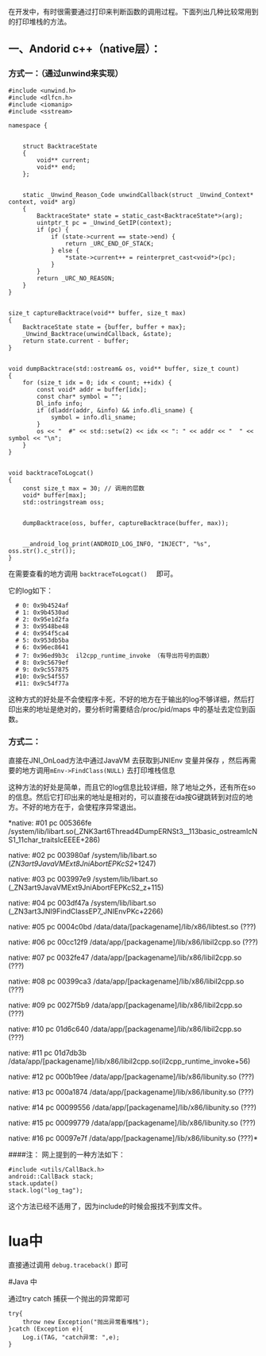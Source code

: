 在开发中，有时很需要通过打印来判断函数的调用过程。下面列出几种比较常用到的打印堆栈的方法。

## 一、Andorid c++（native层）：



### 方式一：（通过unwind来实现）



	#include <unwind.h>
	#include <dlfcn.h>
	#include <iomanip>
	#include <sstream>
	
	namespace {
	
	
		struct BacktraceState
		{
			void** current;
			void** end;
		};
		
		
		static _Unwind_Reason_Code unwindCallback(struct _Unwind_Context* context, void* arg)
		{
			BacktraceState* state = static_cast<BacktraceState*>(arg);
			uintptr_t pc = _Unwind_GetIP(context);
			if (pc) {
				if (state->current == state->end) {
					return _URC_END_OF_STACK;
				} else {
					*state->current++ = reinterpret_cast<void*>(pc);
				}
			}
			return _URC_NO_REASON;
		}
	}
	
	
	size_t captureBacktrace(void** buffer, size_t max)
	{
		BacktraceState state = {buffer, buffer + max};
		_Unwind_Backtrace(unwindCallback, &state);
		return state.current - buffer;
	}
	
	
	void dumpBacktrace(std::ostream& os, void** buffer, size_t count)
	{
		for (size_t idx = 0; idx < count; ++idx) {
			const void* addr = buffer[idx];
			const char* symbol = "";
			Dl_info info;
			if (dladdr(addr, &info) && info.dli_sname) {
				symbol = info.dli_sname;
			}
			os << "  #" << std::setw(2) << idx << ": " << addr << "  " << symbol << "\n";
		}
	}
	
	
	void backtraceToLogcat()
	{
		const size_t max = 30; // 调用的层数
		void* buffer[max];
		std::ostringstream oss;
		
		
		dumpBacktrace(oss, buffer, captureBacktrace(buffer, max));
		
		
		__android_log_print(ANDROID_LOG_INFO, "INJECT", "%s", oss.str().c_str());
	}




在需要查看的地方调用 `backtraceToLogcat()  ` 即可。



它的log如下：

      # 0: 0x9b4524af  
      # 1: 0x9b4530ad  
      # 2: 0x95e1d2fa  
      # 3: 0x9548be48  
      # 4: 0x954f5ca4  
      # 5: 0x953db5ba  
      # 6: 0x96ec8641  
      # 7: 0x96ed9b3c  il2cpp_runtime_invoke （有导出符号的函数）
      # 8: 0x9c5679ef  
      # 9: 0x9c557875  
      #10: 0x9c54f557  
      #11: 0x9c54f77a  




这种方式的好处是不会使程序卡死，不好的地方在于输出的log不够详细，然后打印出来的地址是绝对的，要分析时需要结合/proc/pid/maps 中的基址去定位到函数。


### 方式二：

直接在JNI_OnLoad方法中通过JavaVM 去获取到JNIEnv 变量并保存 ，然后再需要的地方调用`mEnv->FindClass(NULL)`  去打印堆栈信息 



这种方法的好处是简单，而且它的log信息比较详细，除了地址之外，还有所在so的信息。然后它打印出来的地址是相对的，可以直接在ida按G键跳转到对应的地方。不好的地方在于，会使程序异常退出。



*native: #01 pc 005366fe  /system/lib/libart.so(_ZNK3art6Thread4DumpERNSt3__113basic_ostreamIcNS1_11char_traitsIcEEEE+286)

native: #02 pc 003980af  /system/lib/libart.so (_ZN3art9JavaVMExt8JniAbortEPKcS2_+1247)

native: #03 pc 003997e9  /system/lib/libart.so (_ZN3art9JavaVMExt9JniAbortFEPKcS2_z+115)

native: #04 pc 003df47a  /system/lib/libart.so (_ZN3art3JNI9FindClassEP7_JNIEnvPKc+2266)

native: #05 pc 0004c0bd  /data/data/[packagename]/lib/x86/libtest.so (???)

native: #06 pc 00cc12f9  /data/app/[packagename]/lib/x86/libil2cpp.so (???)

native: #07 pc 0032fe47  /data/app/[packagename]/lib/x86/libil2cpp.so (???)

native: #08 pc 00399ca3  /data/app/[packagename]/lib/x86/libil2cpp.so (???)

native: #09 pc 0027f5b9  /data/app/[packagename]/lib/x86/libil2cpp.so (???)

native: #10 pc 01d6c640  /data/app/[packagename]/lib/x86/libil2cpp.so (???)

native: #11 pc 01d7db3b  /data/app/[packagename]/lib/x86/libil2cpp.so(il2cpp_runtime_invoke+56)

native: #12 pc 000b19ee  /data/app/[packagename]/lib/x86/libunity.so (???)

native: #13 pc 000a1874  /data/app/[packagename]/lib/x86/libunity.so (???)

native: #14 pc 00099556  /data/app/[packagename]/lib/x86/libunity.so (???)

native: #15 pc 00099779  /data/app/[packagename]/lib/x86/libunity.so (???)

native: #16 pc 00097e7f  /data/app/[packagename]/lib/x86/libunity.so (???)*



####注： 网上提到的一种方法如下：




    #include <utils/CallBack.h>
    android::CallBack stack;
    stack.update()
    stack.log("log_tag");



这个方法已经不适用了，因为include的时候会报找不到库文件。




# lua中

直接通过调用 `debug.traceback()` 即可



#Java 中 



通过try  catch 捕获一个抛出的异常即可


	try{
		throw new Exception("抛出异常看堆栈"); 
	}catch (Exception e){
		Log.i(TAG, "catch异常: ",e); 
	} 


